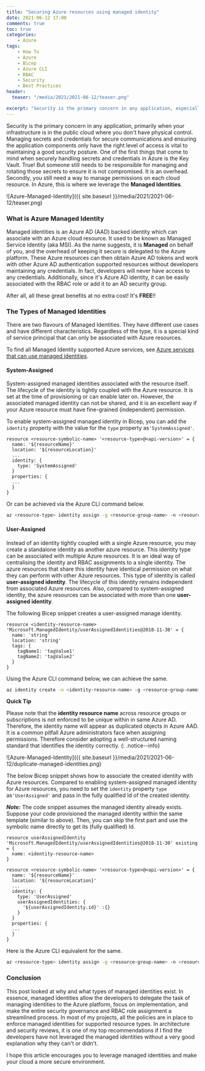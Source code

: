 ```yaml
---
title: "Securing Azure resources using managed identity"
date: 2021-06-12 17:00
comments: true
toc: true
categories: 
    - Azure
tags:
    - How To
    - Azure
    - Bicep
    - Azure CLI
    - RBAC
    - Security
    - Best Practices
header:
  teaser: "/media/2021/2021-06-12/teaser.png"

excerpt: "Security is the primary concern in any application, especially cloud resources, when you don't manage your infrastructure. Maintaining secrets, credentials, and permissions to secure communication of various application components is always a challenge. In this post, we deep dive into understanding what is a managed identity and particularly how to create and assign them to our Azure resources to establish secure communication."
---
```


Security is the primary concern in any application, primarily when your infrastructure is in the public cloud where you don't have physical control. Managing secrets and credentials for secure communications and ensuring the application components only have the right level of access is vital to maintaining a good security posture. One of the first things that come to mind when securely handling secrets and credentials in Azure is the Key Vault. True! But someone still needs to be responsible for managing and rotating those secrets to ensure it is not compromised. It is an overhead. Secondly, you still need a way to manage permissions on each cloud resource. In Azure, this is where we leverage the **Managed Identities**.

![Azure-Managed-Identity]({{ site.baseurl }}/media/2021/2021-06-12/teaser.png)

### What is Azure Managed Identity

Managed identities is an Azure AD (AAD) backed identity which can associate with an Azure cloud resource. It used to be known as Managed Service Identity (aka MSI). As the name suggests, it is **Managed** on behalf of you, and the overhead of keeping it secure is delegated to the Azure platform. These Azure resources can then obtain Azure AD tokens and work with other Azure AD authentication supported resources without developers maintaining any credentials. In fact, developers will never have access to any credentials. Additionally, since it's Azure AD identity, it can be easily associated with the RBAC role or add it to an AD security group.

After all, all these great benefits at no extra cost! It's **FREE**!!

### The Types of Managed Identities
There are two flavours of Managed Identities. They have different use cases and have different characteristics. Regardless of the type, it is a special kind of service principal that can only be associated with Azure resources.

To find all Managed Identity supported Azure services, see [Azure services that can use managed identities](https://docs.microsoft.com/en-us/azure/active-directory/managed-identities-azure-resources/managed-identities-status).

#### System-Assigned
System-assigned managed identities associated with the resource itself. The lifecycle of the identity is tightly coupled with the Azure resource. It is set at the time of provisioning or can enable later on. However, the associated managed identity can not be shared, and it is an excellent way if your Azure resource must have fine-grained (independent) permission.

To enable system-assigned managed identity in Bicep, you can add the `identity` property with the value for the `type` property as`'SystemAssigned'`.

```bicep
resource <resource-symbolic-name> '<resource-type>@<api-version>' = { 
  name: '${resourceName}'
  location: '${resourceLocation}'
  ...
  identity: {
    type: 'SystemAssigned'
  }
  properties: {
  ...
  }
}
```

Or can be achieved via the Azure CLI command below.

```bash
az <resource-type> identity assign -g <resource-group-name> -n <resource-symbolic-name>
```

#### User-Assigned

Instead of an identity tightly coupled with a single Azure resource, you may create a standalone identity as another azure resource. This identity type can be associated with multiple Azure resources. It is an ideal way of centralising the identity and RBAC assignments to a single identity. The azure resources that share this identity have identical permission on what they can perform with other Azure resources. This type of identity is called **user-assigned identity**. The lifecycle of this identity remains independent from associated Azure resources. Also, compared to system-assigned identity, the azure resources can be associated with more than one **user-assigned identity**.

The following Bicep snippet creates a user-assigned manage identity.

```bicep
resource <identity-resource-name> 'Microsoft.ManagedIdentity/userAssignedIdentities@2018-11-30' = {    
  name: 'string'
  location: 'string'
  tags: {
    tagName1: 'tagValue1'
    tagName2: 'tagValue2' 
  }
}
```

Using the Azure CLI command below, we can achieve the same.

```bash
az identity create -n <identity-resource-name> -g <resource-group-name> 
```

**Quick Tip**

Please note that the **identity resource name** across resource groups or subscriptions is not enforced to be unique within in same Azure AD. Therefore, the identity name will appear as duplicated objects in Azure AAD. It is a common pitfall Azure administrators face when assigning permissions. Therefore consider adopting a well-structured naming standard that identifies the identity correctly.
{: .notice--info}

![Azure-Managed-Identity]({{ site.baseurl }}/media/2021/2021-06-12/duplicate-managed-identities.png)

The below Bicep snippet shows how to associate the created identity with Azure resources. Compared to enabling system-assigned managed identity for Azure resources, you need to set the `identity` property `type` as`'UserAssigned'` and pass in the fully qualified Id of the created identity.

***Note:*** The code snippet assumes the managed identity already exists. Suppose your code provisioned the managed identity within the same template (similar to above). Then, you can skip the first part and use the symbolic name directly to get its (fully qualified) Id.

```bicep
resource userAssignedIdentity 'Microsoft.ManagedIdentity/userAssignedIdentities@2018-11-30' existing = {
  name: <identity-resource-name>
}

resource <resource-symbolic-name> '<resource-type>@<api-version>' = { 
  name: '${resourceName}'
  location: '${resourceLocation}'
  ...
  identity: {
    type: 'UserAssigned'
    userAssignedIdentities: {
      '${userAssignedIdentity.id}' :{}
    }
  }
  properties: {
  ...
  }
}
```

Here is the Azure CLI equivalent for the same.

```bash
az <resource-type> identity assign -g <resource-group-name> -n <resource-symbolic-name> --identities <identity-resource-fully-qualified-id>
```

### Conclusion
This post looked at why and what types of managed identities exist. In essence, managed identities allow the developers to delegate the task of managing identities to the Azure platform, focus on implementation, and make the entire security governance and RBAC role assignment a streamlined process. In most of my projects, all the policies are in place to enforce managed identities for supported resource types. In architecture and security reviews, it is one of my top recommendations if I find the developers have not leveraged the managed identities without a very good explanation why they can't or didn't.

I hope this article encourages you to leverage managed identities and make your cloud a more secure environment.